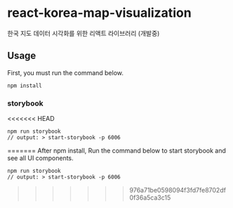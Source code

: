 # react-korea-map-visualization

한국 지도 데이터 시각화를 위한 리액트 라이브러리 (개발중)

## Usage <a id="usage"></a>
First, you must run the command below.
 ```
 npm install
 ``` 
### storybook <a id="storybook"></a>
<<<<<<< HEAD

```
npm run storybook
// output: > start-storybook -p 6006
```
=======
After npm install, Run the command below to start storybook and see all UI components.
 ```
 npm run storybook
 // output: > start-storybook -p 6006
 ``` 
>>>>>>> 976a71be0598094f3fd7fe8702df0f36a5ca3c15
